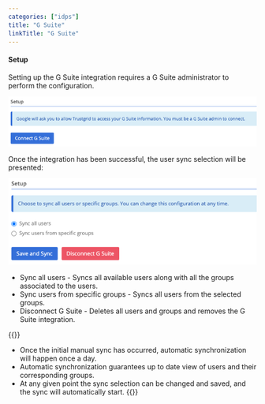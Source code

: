```yaml
---
categories: ["idps"]
title: "G Suite"
linkTitle: "G Suite"
---
```


#### Setup

Setting up the G Suite integration requires a G Suite administrator to perform the configuration.

![img](setup_gsuite.png)

Once the integration has been successful, the user sync selection will be presented:  

![img](sync_gsuite.png)

- Sync all users - Syncs all available users along with all the groups associated to the users.
- Sync users from specific groups - Syncs all users from the selected groups.
- Disconnect G Suite - Deletes all users and groups and removes the G Suite integration.

{{<alert color="info">}}
- Once the initial manual sync has occurred, automatic synchronization will happen once a day.
- Automatic synchronization guarantees up to date view of users and their corresponding groups. 
- At any given point the sync selection can be changed and saved, and the sync will automatically start. 
{{</alert>}}

